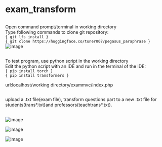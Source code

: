 # exam_transform

##
Open command prompt/terminal in working directory\
Type following commands to clone git repository: \
`{ git lfs install }`\
`{ git clone https://huggingface.co/tuner007/pegasus_paraphrase }`
![image](https://user-images.githubusercontent.com/106719596/207449966-d7a3a077-a37b-4b4b-b7d2-7e51fa1bdf3b.png)

##
To test program, use python script in the working directory \
Edit the python script with an IDE and run in the terminal of the IDE: \
`{ pip install torch }`\
`{ pip install transformers }`

url:localhost/working directory/exammvc/index.php
##
upload a .txt file(exam file), transform questions part to a new .txt file for students(trans*.txt)and professors(teachtrans*.txt).
##
![image](https://user-images.githubusercontent.com/106719596/207450914-5fe81adf-be85-4f2d-8b65-e26544a1c6f6.png)

![image](https://user-images.githubusercontent.com/106719596/207451101-39fdf431-bd1b-480f-975b-b690cf00e955.png)

![image](https://user-images.githubusercontent.com/106719596/207451304-219f6120-43e9-42d9-86d6-c4255af89e3b.png)
